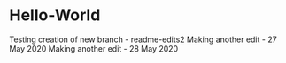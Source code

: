 # Hello-World
Testing creation of new branch - readme-edits2
Making another edit - 27 May 2020
Making another edit - 28 May 2020
